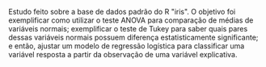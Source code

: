 Estudo feito sobre a base de dados padrão do R "iris".
O objetivo foi exemplificar como utilizar o teste ANOVA para comparação de médias de variáveis normais; exemplificar o teste de Tukey para saber quais pares dessas
variáveis normais possuem diferença estatisticamente significante; e então, ajustar um modelo de regressão logística para classificar uma variável
resposta a partir da observação de uma variável explicativa.
